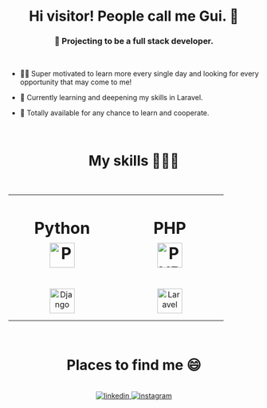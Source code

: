 
<div align="center"> 
  <h1>Hi visitor! People call me Gui. 👋</h1>
  <h3>🌠 Projecting to be a full stack developer.</h3><br/>
</div>
<ul>
<li><p>👨‍🎓 Super motivated to learn more every single day and looking for every opportunity that may come to me!</p></li>
<li><p>🌱 Currently learning and deepening my skills in Laravel. </p></li>
<li><p>📌 Totally available for any chance to learn and cooperate. </p></li>
</ul>
<br>

<h1 align="center">My skills 👨🏽‍💻</h1>
<br>
<table align="center">
  
<tr> 
  <td valign="top"width="200px">
    <h1 align="center"> Python <br> <img style="margin: 10px" src="https://profilinator.rishav.dev/skills-assets/python-original.svg" alt="Python" height="50" />   </h1> 
    <div align="center">  
      <img style="margin: 10px" src="https://profilinator.rishav.dev/skills-assets/django-original.svg" alt="Django" height="50" /> <br>
    </div>
  </td>
<td valign="top" width="200px">
<h1 align="center"> PHP <br> <img style="margin: 10px" src="https://profilinator.rishav.dev/skills-assets/php-original.svg" alt="PHP" height="50" /> </h1> 


<div align="center">
<a href="https://laravel.com/" target="_blank"><img style="margin: 10px" src="https://profilinator.rishav.dev/skills-assets/laravel-plain-wordmark.svg" alt="Laravel" height="50" /></a>   
</div>
</td>
</table>  
<br>
<div align="center">
<h1> Places to find me 😄</h1>
  <br>
  <a href="https://www.linkedin.com/in/guilherme-ferreira-228136238/" target="_blank">
  <img src=https://img.shields.io/badge/linkedin-%231E77B5.svg?&style=for-the-badge&logo=linkedin&logoColor=white alt=linkedin style="margin-bottom: 5px;" />
  </a>
  <a href="https://instagram.com/csdgiiwh" target="_blank">
  <img src=https://img.shields.io/badge/instagram-%23000000.svg?&style=for-the-badge&logo=instagram&logoColor=white alt=instagram style="margin-bottom: 5px;" />
  </a>  
</div>

<!--
<div align="center">
  <img height="180em" src="https://github-readme-stats.vercel.app/api?username=campoozh&show_icons=true&theme=dark&include_all_commits=true&count_private=true"/>
</div><br>
-->


